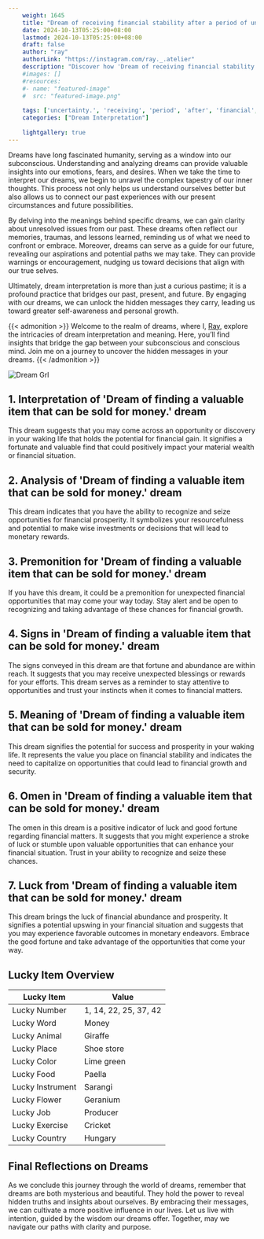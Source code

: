 ```yaml
---
    weight: 1645
    title: "Dream of receiving financial stability after a period of uncertainty."  # Assuming 'title' column exists
    date: 2024-10-13T05:25:00+08:00
    lastmod: 2024-10-13T05:25:00+08:00
    draft: false
    author: "ray"
    authorLink: "https://instagram.com/ray._.atelier"
    description: "Discover how 'Dream of receiving financial stability after a period of uncertainty.' can interpret your future and uncover its significant meanings in your life."
    #images: []
    #resources:
    #- name: "featured-image"
    #  src: "featured-image.png"
    
    tags: ['uncertainty.', 'receiving', 'period', 'after', 'financial', 'stability', 'Dream', 'a', 'of']
    categories: ["Dream Interpretation"]
    
    lightgallery: true
---
```

    
Dreams have long fascinated humanity, serving as a window into our subconscious. Understanding and analyzing dreams can provide valuable insights into our emotions, fears, and desires. When we take the time to interpret our dreams, we begin to unravel the complex tapestry of our inner thoughts. This process not only helps us understand ourselves better but also allows us to connect our past experiences with our present circumstances and future possibilities.

By delving into the meanings behind specific dreams, we can gain clarity about unresolved issues from our past. These dreams often reflect our memories, traumas, and lessons learned, reminding us of what we need to confront or embrace. Moreover, dreams can serve as a guide for our future, revealing our aspirations and potential paths we may take. They can provide warnings or encouragement, nudging us toward decisions that align with our true selves.

Ultimately, dream interpretation is more than just a curious pastime; it is a profound practice that bridges our past, present, and future. By engaging with our dreams, we can unlock the hidden messages they carry, leading us toward greater self-awareness and personal growth.

{{< admonition >}}
Welcome to the realm of dreams, where I, [Ray](https://instagram.com/ray._.atelier), explore the intricacies of dream interpretation and meaning. Here, you’ll find insights that bridge the gap between your subconscious and conscious mind. Join me on a journey to uncover the hidden messages in your dreams.
{{< /admonition >}}

![Dream Grl](https://cdn.pixabay.com/photo/2017/11/02/03/35/gothic-2910057_1280.jpg "Dream Grl")

## 1. Interpretation of 'Dream of finding a valuable item that can be sold for money.' dream
 This dream suggests that you may come across an opportunity or discovery in your waking life that holds the potential for financial gain. It signifies a fortunate and valuable find that could positively impact your material wealth or financial situation.

## 2. Analysis of 'Dream of finding a valuable item that can be sold for money.' dream
 This dream indicates that you have the ability to recognize and seize opportunities for financial prosperity. It symbolizes your resourcefulness and potential to make wise investments or decisions that will lead to monetary rewards.

## 3. Premonition for 'Dream of finding a valuable item that can be sold for money.' dream
 If you have this dream, it could be a premonition for unexpected financial opportunities that may come your way today. Stay alert and be open to recognizing and taking advantage of these chances for financial growth.

## 4. Signs in 'Dream of finding a valuable item that can be sold for money.' dream
 The signs conveyed in this dream are that fortune and abundance are within reach. It suggests that you may receive unexpected blessings or rewards for your efforts. This dream serves as a reminder to stay attentive to opportunities and trust your instincts when it comes to financial matters.

## 5. Meaning of 'Dream of finding a valuable item that can be sold for money.' dream
 This dream signifies the potential for success and prosperity in your waking life. It represents the value you place on financial stability and indicates the need to capitalize on opportunities that could lead to financial growth and security.

## 6. Omen in 'Dream of finding a valuable item that can be sold for money.' dream
 The omen in this dream is a positive indicator of luck and good fortune regarding financial matters. It suggests that you might experience a stroke of luck or stumble upon valuable opportunities that can enhance your financial situation. Trust in your ability to recognize and seize these chances.

## 7. Luck from 'Dream of finding a valuable item that can be sold for money.' dream
 This dream brings the luck of financial abundance and prosperity. It signifies a potential upswing in your financial situation and suggests that you may experience favorable outcomes in monetary endeavors. Embrace the good fortune and take advantage of the opportunities that come your way.

## Lucky Item Overview
| Lucky Item          | Value              |
|---------------|--------------------|
| Lucky Number        | 1, 14, 22, 25, 37, 42  |
| Lucky Word          | Money |
| Lucky Animal        | Giraffe |
| Lucky Place         | Shoe store     |
| Lucky Color         | Lime green     |
| Lucky Food          | Paella      |
| Lucky Instrument    | Sarangi |
| Lucky Flower        | Geranium    |
| Lucky Job           | Producer       |
| Lucky Exercise      | Cricket  |
| Lucky Country       | Hungary    |


##  Final Reflections on Dreams

As we conclude this journey through the world of dreams, remember that dreams are both mysterious and beautiful. They hold the power to reveal hidden truths and insights about ourselves. By embracing their messages, we can cultivate a more positive influence in our lives. Let us live with intention, guided by the wisdom our dreams offer. Together, may we navigate our paths with clarity and purpose.
